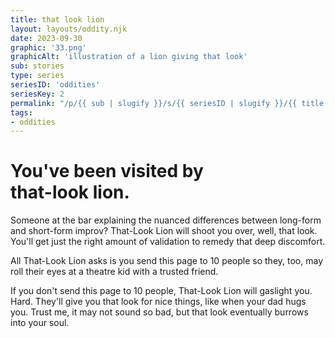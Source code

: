 ```yaml
---
title: that look lion
layout: layouts/oddity.njk
date: 2023-09-30
graphic: '33.png'
graphicAlt: 'illustration of a lion giving that look'
sub: stories
type: series
seriesID: 'oddities'
seriesKey: 2
permalink: "/p/{{ sub | slugify }}/s/{{ seriesID | slugify }}/{{ title | slugify }}/"
tags:
- oddities
---
```


<h1 class="display secondary">
You've been visited by <br>‍<span class="text-span">that-look lion.</span>
</h1>

Someone at the bar explaining the nuanced differences between long-form and short-form improv? That-Look Lion will shoot you over, well, that look. You'll get just the right amount of validation to remedy that deep discomfort.

All That-Look Lion asks is you send this page to 10 people so they, too, may roll their eyes at a theatre kid with a trusted friend.

If you don't send this page to 10 people, That-Look Lion will gaslight you. Hard. They'll give you that look for nice things, like when your dad hugs you. Trust me, it may not sound so bad, but that look eventually burrows into your soul.